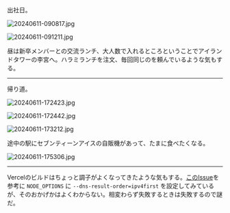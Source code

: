 出社日。

![20240611-090817.jpg](https://ceshmina-photos.s3.ap-northeast-1.amazonaws.com/medium/202406/20240611-090817.jpg)

![20240611-091211.jpg](https://ceshmina-photos.s3.ap-northeast-1.amazonaws.com/medium/202406/20240611-091211.jpg)

昼は新卒メンバーとの交流ランチ、大人数で入れるところということでアイランドタワーの李宮へ。ハラミランチを注文、毎回同じのを頼んでいるような気もする。

---

帰り道。

![20240611-172423.jpg](https://ceshmina-photos.s3.ap-northeast-1.amazonaws.com/medium/202406/20240611-172423.jpg)

![20240611-172442.jpg](https://ceshmina-photos.s3.ap-northeast-1.amazonaws.com/medium/202406/20240611-172442.jpg)

![20240611-173212.jpg](https://ceshmina-photos.s3.ap-northeast-1.amazonaws.com/medium/202406/20240611-173212.jpg)

途中の駅にセブンティーンアイスの自販機があって、たまに食べたくなる。

![20240611-175306.jpg](https://ceshmina-photos.s3.ap-northeast-1.amazonaws.com/medium/202406/20240611-175306.jpg)

---

Vercelのビルドはちょっと調子がよくなってきたような気もする。[このIssue](https://github.com/vercel/next.js/issues/66373#issuecomment-2148546390)を参考に `NODE_OPTIONS` に `--dns-result-order=ipv4first` を設定してみているが、そのおかげかはよくわからない。相変わらず失敗するときは失敗するので謎だ。
